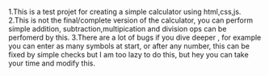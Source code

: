 1.This is a test projet for creating a simple calculator using html,css,js.
2.This is not the final/complete version of the calculator, you can perform simple addition, subtraction,multipication and division ops can be perfomerd by this.
3.There are a lot of bugs if you dive deeper , for example you can enter as many symbols at start, or after any number, this can be fixed by simple checks but I am too lazy to do this, but hey you can take your time and modify this.
